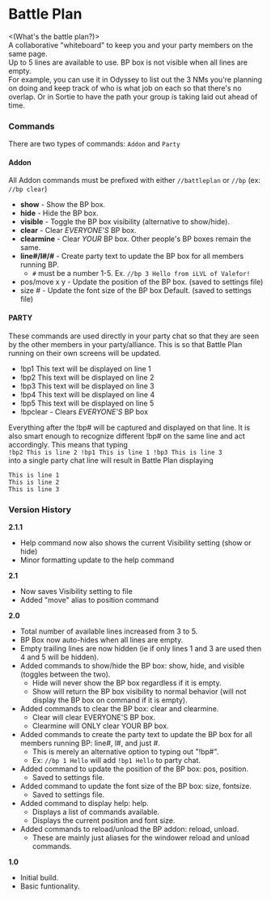 # Battle Plan
<(What's the battle plan?)>  
A collaborative "whiteboard" to keep you and your party members on the same page.  
Up to 5 lines are available to use. BP box is not visible when all lines are empty.  
For example, you can use it in Odyssey to list out the 3 NMs you're planning on doing and keep track of who is what job on each so that there's no overlap. Or in Sortie to have the path your group is taking laid out ahead of time.

### Commands
There are two types of commands: `Addon` and `Party`  

#### Addon
All Addon commands must be prefixed with either `//battleplan` or `//bp` (ex: `//bp clear`)
- **show** - Show the BP box.
- **hide** - Hide the BP box.
- **visible** - Toggle the BP box visibility (alternative to show/hide).
- **clear** - Clear *EVERYONE'S* BP box.
- **clearmine** - Clear *YOUR* BP box. Other people\'s BP boxes remain the same.
- **line#/l#/#** - Create party text to update the BP box for all members running BP.
  - `#` must be a number 1-5. Ex. `//bp 3 Hello from iLVL of Valefor!`
- pos/move x y - Update the position of the BP box. (saved to settings file)
- size # - Update the font size of the BP box Default. (saved to settings file)

#### PARTY
These commands are used directly in your party chat so that they are seen by the other members in your party/alliance. This is so that Battle Plan running on their own screens will be updated.
- !bp1 This text will be displayed on line 1
- !bp2 This text will be displayed on line 2
- !bp3 This text will be displayed on line 3
- !bp4 This text will be displayed on line 4
- !bp5 This text will be displayed on line 5
- !bpclear - Clears *EVERYONE'S* BP box

Everything after the !bp# will be captured and displayed on that line. It is also smart enough to recognize different !bp# on the same line and act accordingly. This means that typing  
`!bp2 This is line 2 !bp1 This is line 1 !bp3 This is line 3`  
into a single party chat line will result in Battle Plan displaying
```
This is line 1
This is line 2
This is line 3
```
### Version History
**2.1.1**
- Help command now also shows the current Visibility setting (show or hide)
- Minor formatting update to the help command

**2.1**
- Now saves Visibility setting to file
- Added "move" alias to position command

**2.0**
- Total number of available lines increased from 3 to 5.
- BP Box now auto-hides when all lines are empty.
- Empty trailing lines are now hidden (ie if only lines 1 and 3 are used then 4 and 5 will be hidden).
- Added commands to show/hide the BP box: show, hide, and visible (toggles between the two).
  - Hide will never show the BP box regardless if it is empty.
  - Show will return the BP box visibility to normal behavior (will not display the BP box on command if it is empty).
- Added commands to clear the BP box: clear and clearmine.
  - Clear will clear EVERYONE'S BP box.
  - Clearmine will ONLY clear YOUR BP box.
- Added commands to create the party text to update the BP box for all members running BP: line#, l#, and just #.
  - This is merely an alternative option to typing out "!bp#".
  - Ex: `//bp 1 Hello` will add `!bp1 Hello` to party chat.
- Added command to update the position of the BP box: pos, position.
  - Saved to settings file.
- Added command to update the font size of the BP box: size, fontsize.
  - Saved to settings file.
- Added command to display help: help.
  - Displays a list of commands available.
  - Displays the current position and font size.
- Added commands to reload/unload the BP addon: reload, unload.
  - These are mainly just aliases for the windower reload and unload commands.

**1.0**
- Initial build.
- Basic funtionality.
